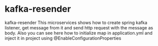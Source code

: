 # kafka-resender
kafka-resender This microservices shows how to create spring kafka listener, get message from it and send http request with the message as body. Also you can see here how to initialize map in application.yml and inject it in project using @EnableConfigurationProperties
